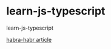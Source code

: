# learn-js-typescript
learn-js-typescript


[habra-habr article](https://habrahabr.ru/company/nixsolutions/blog/301002/)

